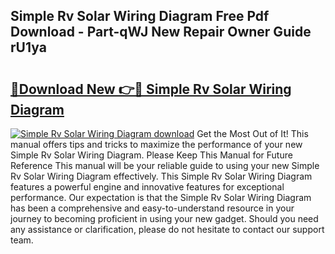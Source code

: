 ## Simple Rv Solar Wiring Diagram Free Pdf Download - Part-qWJ New Repair Owner Guide rU1ya

# <h2><a href="http://dfru92.blite.top/?on=Simple+Rv+Solar+Wiring+Diagram">🔗Download New 👉🔴 Simple Rv Solar Wiring Diagram</a></h2>

[![Simple Rv Solar Wiring Diagram download](https://i.imgur.com/lujVjoI.png)](http://dfru92.blite.top/?on=Simple+Rv+Solar+Wiring+Diagram)
Get the Most Out of It! This manual offers tips and tricks to maximize the performance of your new Simple Rv Solar Wiring Diagram. Please Keep This Manual for Future Reference This manual will be your reliable guide to using your new Simple Rv Solar Wiring Diagram effectively. This Simple Rv Solar Wiring Diagram features a powerful engine and innovative features for exceptional performance. Our expectation is that the Simple Rv Solar Wiring Diagram has been a comprehensive and easy-to-understand resource in your journey to becoming proficient in using your new gadget. Should you need any assistance or clarification, please do not hesitate to contact our support team.
